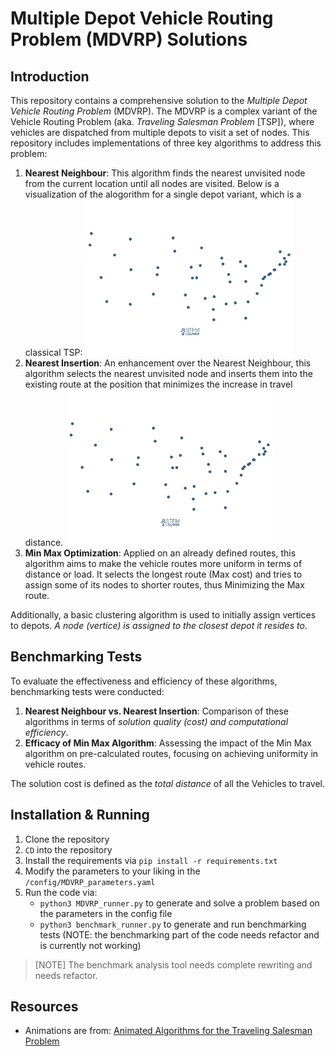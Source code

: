 # Multiple Depot Vehicle Routing Problem (MDVRP) Solutions

## Introduction

This repository contains a comprehensive solution to the *Multiple Depot Vehicle Routing Problem* (MDVRP). The MDVRP is a complex variant of the Vehicle Routing Problem (aka. *Traveling Salesman Problem* \[TSP\]), where vehicles are dispatched from multiple depots to visit a set of nodes. This repository includes implementations of three key algorithms to address this problem:

1. **Nearest Neighbour**: This algorithm finds the nearest unvisited node from the current location until all nodes are visited. Below is a visualization of the alogorithm for a single depot variant, which is a classical TSP: <img src="./assets/nearest_neighbour.gif" height="250" />
2. **Nearest Insertion**: An enhancement over the Nearest Neighbour, this algorithm selects the nearest unvisited node and inserts them into the existing route at the position that minimizes the increase in travel distance. <img src="./assets/nearest_insertion.gif" height="250" />
3. **Min Max Optimization**: Applied on an already defined routes, this algorithm aims to make the vehicle routes more uniform in terms of distance or load. It selects the longest route (Max cost) and tries to assign some of its nodes to shorter routes, thus Minimizing the Max route.

Additionally, a basic clustering algorithm is used to initially assign vertices to depots. *A node (vertice) is assigned to the closest depot it resides to*.

## Benchmarking Tests

To evaluate the effectiveness and efficiency of these algorithms, benchmarking tests were conducted:

1. **Nearest Neighbour vs. Nearest Insertion**: Comparison of these algorithms in terms of *solution quality (cost) and computational efficiency*.
2. **Efficacy of Min Max Algorithm**: Assessing the impact of the Min Max algorithm on pre-calculated routes, focusing on achieving uniformity in vehicle routes.

The solution cost is defined as the *total distance* of all the Vehicles to travel.

## Installation & Running

1. Clone the repository
2. `CD` into the repository
3. Install the requirements via `pip install -r requirements.txt`
4. Modify the parameters to your liking in the `/config/MDVRP_parameters.yaml`
5. Run the code via:
   - `python3 MDVRP_runner.py` to generate and solve a problem based on the parameters in the config file
   - `python3 benchmark_runner.py` to generate and run benchmarking tests (NOTE: the benchmarking part of the code needs refactor and is currently not working)

> [NOTE]
> The benchmark analysis tool needs complete rewriting and needs refactor.

## Resources

- Animations are from: [Animated Algorithms for the Traveling Salesman Problem](https://stemlounge.com/animated-algorithms-for-the-traveling-salesman-problem/)
